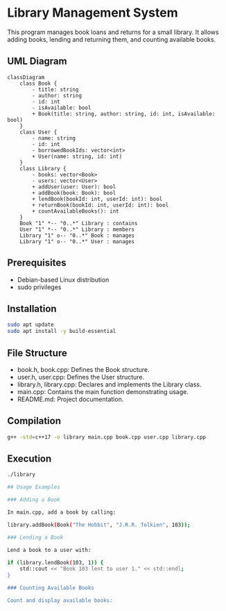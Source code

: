 # Library Management System

This program manages book loans and returns for a small library.
It allows adding books, lending and returning them, and counting available books.

## UML Diagram

```mermaid
classDiagram
    class Book {
        - title: string
        - author: string
        - id: int
        - isAvailable: bool
        + Book(title: string, author: string, id: int, isAvailable: bool)
    }
    class User {
        - name: string
        - id: int
        - borrowedBookIds: vector<int>
        + User(name: string, id: int)
    }
    class Library {
        - books: vector<Book>
        - users: vector<User>
        + addUser(user: User): bool
        + addBook(book: Book): bool
        + lendBook(bookId: int, userId: int): bool
        + returnBook(bookId: int, userId: int): bool
        + countAvailableBooks(): int
    }
    Book "1" *-- "0..*" Library : contains
    User "1" *-- "0..*" Library : members
    Library "1" o-- "0..*" Book : manages
    Library "1" o-- "0..*" User : manages
```

## Prerequisites

- Debian-based Linux distribution
- sudo privileges

## Installation

```bash
sudo apt update
sudo apt install -y build-essential
```

## File Structure

- book.h, book.cpp: Defines the Book structure.
- user.h, user.cpp: Defines the User structure.
- library.h, library.cpp: Declares and implements the Library class.
- main.cpp: Contains the main function demonstrating usage.
- README.md: Project documentation.

## Compilation

```bash
g++ -std=c++17 -o library main.cpp book.cpp user.cpp library.cpp
```

## Execution

```bash
./library

## Usage Examples

### Adding a Book

In main.cpp, add a book by calling:

library.addBook(Book("The Hobbit", "J.R.R. Tolkien", 103));

### Lending a Book

Lend a book to a user with:

if (library.lendBook(103, 1)) {
    std::cout << "Book 103 lent to user 1." << std::endl;
}

### Counting Available Books

Count and display available books:
